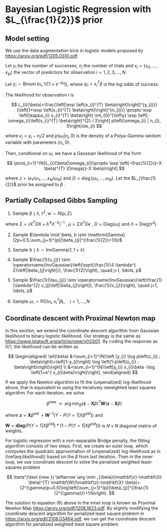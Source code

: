 # Bayesian Logistic Regression with $L_{\frac{1}{2}}$ prior

## Model setting

We use the data augmentation trick in logistic models proposed by https://arxiv.org/pdf/1205.0310.pdf.



Let $y_{i}$ be the number of successes, $n_{i}$ the number of trials and $x_{i}=(x_{i1},...,x_{ip})$ the vector of predictors for observation $i=1,2,3,...,N$. 

Let $y_{i} \sim \operatorname{Binom}\left(n_{i}, 1 /\left[1+e^{-\psi_{i}}\right]\right)$, where $\psi_{i}=x_{i}^{T} \beta$ is the log odds of success. 



The likelihood for observation $i$ is


$$
L_{i}(\beta)=\frac{\left[\exp \left(x_{i}^{T} \beta\right)\right]^{y_{i}}}{\left[1+\exp \left(x_{i}^{T} \beta\right)\right]^{n_{i}}} \propto \exp \left(\kappa_{i} x_{i}^{T} \beta\right) \int_{0}^{\infty} \exp \left[-\omega_{i}\left(x_{i}^{T} \beta\right)^{2} / 2\right] p\left(\omega_{i} | n_{i}, 0\right)dw_{i}
$$


where $\kappa_{i}=y_{i}-n_{i} / 2$ and $p\left(\omega_{i} | n_{i}, 0\right)$  is the density of a Polya–Gamma random variable with parameters $\left(n_{i}, 0\right)$. 



Then, conditional on $\omega$, we have a Gaussian likelihood of the form


$$
\prod_{i=1}^{N}L_{i}(\beta|\omega_{i})\propto \exp \left[-\frac{1}{2}(z-X \beta)^{T} \Omega(z-X \beta)\right]
$$


where $z=\left(\kappa_{1} / \omega_{1}, \ldots, \kappa_{N} / \omega_{N}\right)$ and $\Omega=\operatorname{diag}\left(\omega_{1}, \ldots, \omega_{N}\right)$. Let the  $L_{\frac{1}{2}}$ prior be assigned to $\beta$ .



## Partially Collapsed Gibbs Sampling

1. Sample $\beta \mid \lambda,\tau^{2},w  \sim N(\mu,\Sigma)$



where $\Sigma= (X^{T}DX+\lambda^{4}\Lambda^{-2})^{-1}$ , $\mu=\Sigma X^{T}D\kappa$ ,  $D=\mathrm{Diag}(\omega_{i})$ and $\Lambda=\mathrm{Diag}(\tau^{2})$



2. Sample $\lambda \mid \beta, b \sim \mathrm{Gamma}(2p+0.5,\sum_{j=1}^{p}|\beta_{j}|^{\frac{1}{2}}+1/b)$

   

3. Sample $b \mid \lambda \sim \mathrm{InvGamma}(1,1+\lambda)$

   

4. Sample $\frac{1}{v_{j}} \sim \operatorname{InvGaussian}\left(\sqrt{\frac{1}{4 \lambda^{ 2}\left|\beta_{j}\right|}}, \frac{1}{2}\right), \quad j=1, \ldots, p$

   

5. Sample $\frac{1}{\tau_{j}} \sim \operatorname{InvGaussian}\left(\frac{1}{\lambda^{2} v_{j}\left|\beta_{j}\right|}, \frac{1}{v_{j}}\right), \quad j=1, \ldots, p$

   

6. Sample $\omega_{i} \sim  \mathrm{PG}(n_{i},x_{i}^{T}\beta), \quad i=1,\dots,N$



## Coordinate descent with Proximal Newton map

In this section, we extend the coordinate descent algorithm from Gaussian likelihood to binary logistic likelihood. Our strategy is the same as https://www.jstatsoft.org/article/view/v033i01. By coding the response as $0/1$, the likelihood can be written as


$$
\begin{aligned}
\ell(\beta) &=\sum_{i=1}^{N}\left [y_{i} \log p\left(x_{i} ; \beta\right)+\left(1-y_{i}\right) \log \left(1-p\left(x_{i} ; \beta\right)\right)\right] \\
&=\sum_{i=1}^{N}\left[y_{i} x_{i}\beta -\log \left(1+e^{ x_{i}\beta}\right)\right].
\end{aligned}
$$


If we apply the Newton algorithm to fit the (unpenalized) log-likelihood above, that is equivalent to using the iteratively reweighted least squares algorithm. For each iteration, we solve


$$
\beta^{\text {new }} \leftarrow \arg \min _{\beta}(\mathbf{z}-\mathbf{X} \beta)^{T} \mathbf{W}(\mathbf{z}-\mathbf{X} \beta)
$$



where $\mathbf{z}=\mathbf{X} \beta^{\text {old }}+\boldsymbol{W}^{-1}\left(Y-P(Y=1|X\beta^{old})\right)$ and 

$\boldsymbol{W}=\mathbf{diag}\left(P(Y=1|X\beta^{old})*(1-P(Y=1|X\beta^{old}))\right)$ is $N\times N$ diagonal matrix of weights.



For logistic regression with a non-separable Bridge penalty, the fitting algorithm consists of two steps. First, we create an outer loop, which computes the quadratic approximation of (unpenalized) log-likelihood as in (\ref{eq:likelihood}) based on the $\beta$ from last iteration. Then in the inner loop, we use coordinate descent to solve the penalized weighted least-squares problem



$$
\beta^{\text {new }} \leftarrow \arg \min _{\beta}(\mathbf{z}-\mathbf{X} \beta)^{T} \mathbf{W}(\mathbf{z}-\mathbf{X} \beta)+(2^{\gamma}p+0.5)\log\left(\sum_{j=1}^{p}|\beta_{j}|^{\frac{1}{2^{\gamma}}}+1/b\right).
$$



The solution to equation (6) above in the inner loop is known as Proximal Newton Map https://arxiv.org/pdf/1206.1623.pdf. By slightly modifying the coordinate descent algorithm for penalized least square problem in https://arxiv.org/pdf/2108.03464.pdf,  we can get the coordinate descent algorithm for penalized weighted least square problem.



